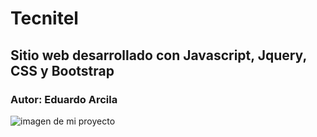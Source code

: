 # Tecnitel
## Sitio web desarrollado con Javascript, Jquery, CSS y Bootstrap
 ### Autor: Eduardo Arcila
![imagen de mi proyecto](https://github.com/ediau11/TecnitelProyecto/blob/main/html/styles/imagenesJs/Screenshot%202022-01-27%20at%2000-32-26%20Tecnitel.png)
